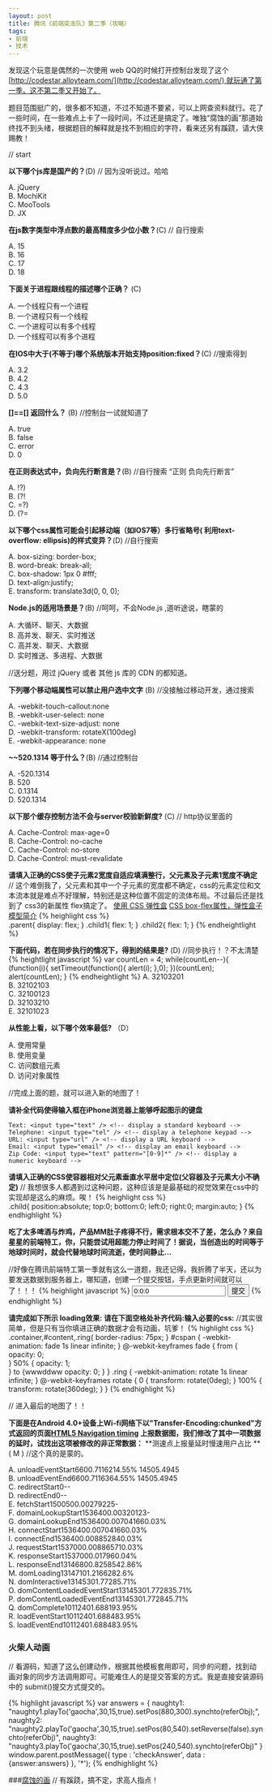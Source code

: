 ```yaml
---
layout: post
title: 腾讯《前端突击队》第二季（攻略）
tags: 
- 前端
- 技术
---
```


发现这个玩意是偶然的一次使用 web QQ的时候打开控制台发现了这个[http://codestar.alloyteam.com/](http://codestar.alloyteam.com/),就玩通了第一季。这不第二季又开始了。

题目范围挺广的，很多都不知道，不过不知道不要紧，可以上网查资料就行。花了一些时间，在一些难点上卡了一段时间，不过还是搞定了。唯独“腐蚀的画”那道始终找不到头绪，根据题目的解释就是找不到相应的字符，看来还另有蹊跷，请大侠赐教！


// start

**以下哪个js库是国产的？**(D) // 因为没听说过。哈哈

A. jQuery  
B. MochiKit  
C. MooTools  
D. JX  

**在js数字类型中浮点数的最高精度多少位小数？**(C) // 自行搜索

A. 15  
B. 16  
C. 17  
D. 18  

**下面关于进程跟线程的描述哪个正确？** (C)

A. 一个线程只有一个进程  
B. 一个进程只有一个线程  
C. 一个进程可以有多个线程  
D. 一个线程可以有多个进程  


**在IOS中大于(不等于)哪个系统版本开始支持position:fixed？**(C) //搜索得到

A. 3.2  
B. 4.2  
C. 4.3  
D. 5.0  

**[]==[] 返回什么？** (B) //控制台一试就知道了

A. true  
B. false  
C. error  
D. 0  

**在正则表达式中，负向先行断言是？**(B) //自行搜索 “正则  负向先行断言”

A. !?)  
B. (?!  
C. =?)  
D. (?=  

**以下哪个css属性可能会引起移动端（如IOS7等）多行省略号( 利用text-overflow: ellipsis)的样式变异？**(D)   //自行搜索

A. box-sizing: border-box;  
B. word-break: break-all;  
C. box-shadow: 1px 0 #fff;  
D. text-align:justify;  
E. transform: translate3d(0, 0, 0);  

**Node.js的适用场景是？**(B)  //呵呵，不会Node.js ,道听途说，瞎蒙的

A. 大循环、聊天、大数据  
B. 高并发、聊天、实时推送  
C. 高并发、聊天、大数据  
D. 实时推送、多进程、大数据  


<a href="//a.xxx.com" ></a> //送分题，用过 jQuery 或者 其他 js 库的 CDN 的都知道。


**下列哪个移动端属性可以禁止用户选中文字** (B) //没接触过移动开发，通过搜索

A. -webkit-touch-callout:none  
B. -webkit-user-select: none  
C. -webkit-text-size-adjust: none  
D. -webkit-transform: rotateX(100deg)  
E. -webkit-appearance: none  

**~~520.1314 等于什么？**(B) //通过控制台

A. -520.1314  
B. 520  
C. 0.1314  
D. 520.1314  

**以下那个缓存控制方法不会与server校验新鲜度?** (C) // http协议里面的

A. Cache-Control: max-age=0  
B. Cache-Control: no-cache  
C. Cache-Control: no-store  
D. Cache-Control: must-revalidate  

**请填入正确的CSS使子元素2宽度自适应填满整行，父元素及子元素1宽度不确定**
// 这个难倒我了，父元素和其中一个子元素的宽度都不确定，css的元素定位和文本流本就是难点不好理解，特别还是这种位置不固定的流体布局。不过最后还是找到了 css3的新属性 flex搞定了。
[使用 CSS 弹性盒](https://developer.mozilla.org/zh-CN/docs/CSS/Tutorials/Using_CSS_flexible_boxes)
[CSS box-flex属性，弹性盒子模型简介](http://www.zhangxinxu.com/wordpress/2010/12/css-box-flex%E5%B1%9E%E6%80%A7%EF%BC%8C%E7%84%B6%E5%90%8E%E5%BC%B9%E6%80%A7%E7%9B%92%E5%AD%90%E6%A8%A1%E5%9E%8B%E7%AE%80%E4%BB%8B/)
{% heighlight css %}    
    .parent{
        display: flex;
    }
    .child1{
        flex: 1;
    }
    .child2{
        flex: 1;
    }
{% endheightlight %}    

**下面代码，若在同步执行的情况下，得到的结果是?** (D) //同步执行！？不太清楚
{% heightlight javascript %}
    var countLen = 4;
    while(countLen--){
        (function(i){
            setTimeout(function(){
                alert(i);
            },0);
        })(countLen);
        alert(countLen);
    }
{% endheightlight %}
A. 32103201  
B. 32102103  
C. 32100123  
D. 32103210  
E. 32101023  

**从性能上看，以下哪个效率最低?** （D）

A. 使用常量  
B. 使用变量  
C. 访问数组元素  
D. 访问对象属性  

//完成上面的题，就可以进入新的地图了！


**请补全代码使得输入框在iPhone浏览器上能够呼起图示的键盘**

    Text: <input type="text" /> <!-- display a standard keyboard -->
    Telephone: <input type="tel" /> <!-- display a telephone keypad -->
    URL: <input type="url" /> <!-- display a URL keyboard -->
    Email: <input type="email" /> <!-- display an email keyboard -->
    Zip Code: <input type="text" pattern="[0-9]*" /> <!-- display a numeric keyboard -->


**请填入正确的CSS使容器相对父元素垂直水平居中定位(父容器及子元素大小不确定)**
// 我想很多人都遇到过这种问题，这种应该是是最基础的视觉效果在css中的实现却是这么的麻烦。唉！
{% heighlight css %}    
.child{
    position:absolute;
    top:0;
    bottom:0;
    left:0;
    right:0;
    margin:auto;
} 
{% endhighlight %}

**吃了太多啤酒与炸鸡，产品MM肚子疼得不行，需求根本交不了差，怎么办？来自星星的前端特工，你，只能尝试用超能力停止时间了！据说，当创造出的时间等于地球时间时，就会代替地球时间流逝，使时间静止…**

//好像在腾讯前端特工第一季就有这么一道题，我还记得。我折腾了半天，还以为要发送数据到服务器上，哪知道，创建一个提交按钮，手点更新时间就可以了！！！
{% heighlight javascript %}
    <input id="power" type="text" placeholder="超能力创造的时间" value="0:0:0">
    <input type="submit" value="提交" onclick="document.getElementById('power').value = (new Date()).getHours()+':'+(new Date()).getMinutes()+':'+(new Date()).getSeconds()">
{% endhighlight %}

**请完成如下所示 loading效果:**
**请在下面空格处补齐代码:输入必要的css:**
//其实很简单，但是只有当你填进正确的数据才会有动画，坑爹！
{% highlight css %}
    .container,#content,.ring{
        border-radius: 75px;
    }
    #cspan {
    -webkit-animation: fade 1s linear infinite;
    }
    @-webkit-keyframes fade {
    from {
        opacity: 0;  
    } 50% {
        opacity: 1;  
    } to {wwwddww
        opacity: 0;
    }
    }
    .ring {
    -webkit-animation: rotate 1s linear infinite;
    }
    @-webkit-keyframes rotate {
    0 {
        transform: rotate(0deg);
    } 100% {
        transform: rotate(360deg);
    }
    }
{% endhighlight %}    

// 进入最后的地图了！！

**下面是在Android 4.0+设备上Wi-fi网络下以"Transfer-Encoding:chunked"方式返回的页面[HTML5 Navigation timing](http://www.w3.org/TR/navigation-timing/) 上报数据图，我们修改了其中一项数据的延时，试找出这项被修改的非正常数据：**
**测速点上报量延时慢速用户占比 **  ( M ) //这个真的是蒙的。

A. unloadEventStart6600.7116214.55%   14505.4945  
B. unloadEventEnd6600.7116364.55%     14505.4945  
C. redirectStart0--  
D. redirectEnd0--  
E. fetchStart1500500.00279225-          
F. domainLookupStart1536400.00320123-  
G. domainLookupEnd1536400.007041660.03%     
H. connectStart1536400.007041660.03%  
I. connectEnd1536400.008852840.03%  
J. requestStart1537000.008865710.03%  
K. responseStart1537000.017960.04%  
L. responseEnd13146800.8258542.86%  
M. domLoading13147101.2166282.6%  
N. domInteractive13145301.77285.71%  
O. domContentLoadedEventStart13145301.772835.71%  
P. domContentLoadedEventEnd13145301.772845.71%  
Q. domComplete10112401.688193.95%   
R. loadEventStart10112401.688483.95%   
S. loadEventEnd10112401.688483.95%   
 
### 火柴人动画

// 看源码，知道了这么创建动作，根据其他模板套用即可，同步的问题，找到动画对象的同步方法调用即可。可能难住人的是提交答案的方式。我是直接安装源码中的 submit()提交方式提交的。


{% highlight javascript %}
    var answers = {
        naughty1: "naughty1.playTo('gaocha',30,15,true).setPos(880,300).synchto(referObj);",
        naughty2: "naughty2.playTo('gaocha',30,15,true).setPos(80,540).setReverse(false).synchto(referObj)",
        naughty3: "naughty3.playTo('gaocha',30,15,true).setPos(240,540).synchto(referObj)"
    }
    window.parent.postMessage({
        type : 'checkAnswer',
        data : {answer:answers}
    }, '*');
{% endhighlight %}

###[腐蚀的画](http://codestar.alloyteam.com/q2/cgi/q/b29b6a737c6e38edddb380ce54ae672b621efbec15cf4ea02293611594bed3c4)
// 有蹊跷，搞不定，求高人指点！
